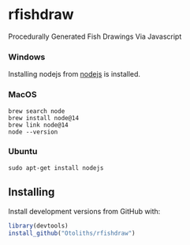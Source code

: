 # rfishdraw
Procedurally Generated Fish Drawings Via Javascript


### Windows

Installing nodejs from [nodejs](https://nodejs.org/en/) is installed. 

### MacOS

```
brew search node 
brew install node@14
brew link node@14
node --version
```

### Ubuntu

```
sudo apt-get install nodejs
```

## Installing

Install development versions from GitHub with:
```r
library(devtools)
install_github("Otoliths/rfishdraw")
```
